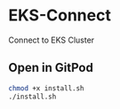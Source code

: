 # EKS-Connect
Connect to EKS Cluster

## Open in GitPod

```bash
chmod +x install.sh
./install.sh
```
